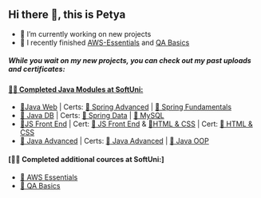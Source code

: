 ## Hi there 👋, this is Petya

- 🔭 I’m currently working on new projects
- 🌱 I recently finished [AWS-Essentials](https://softuni.bg/trainings/5059/aws-essentials-june-2025) and [QA Basics](https://softuni.bg/trainings/5019/qa-basics-june-2025)

##### While you wait on my new projects, you can check out my past uploads and certificates:

#### [👩‍🎓 Completed Java Modules at SoftUni:](https://softuni.bg/professions/java)
 - [📂Java Web](https://github.com/PetyaKancheva/Spring-Web) | Certs: [📃 Spring Advanced](https://softuni.bg/certificates/details/242003/6e135ef0) | [📃 Spring Fundamentals](https://softuni.bg/certificates/details/200341/05b2f40f)
 - [📂 Java DB](https://github.com/PetyaKancheva/Spring-Data) | Certs: [📃 Spring Data](https://softuni.bg/certificates/details/213096/910f83ac) | [📃 MySQL](https://softuni.bg/certificates/details/172205/a95d8b74)
- [📂JS Front End](https://github.com/PetyaKancheva/JS-Front-End) | Cert: [📃 JS Front End](https://softuni.bg/certificates/details/223913/e6cf011a) & [📂HTML & CSS](https://github.com/PetyaKancheva/HTML-CSS-Front-End) | Cert: [📃 HTML & CSS](https://softuni.bg/certificates/details/218483/d995beb1) 
 - [📂 Java Advanced](https://github.com/PetyaKancheva/Java-Courses) | Certs: [📃 Java Advanced](https://softuni.bg/certificates/details/161815/08bb3293) | [📃 Java OOP](https://softuni.bg/certificates/details/168959/b712d005)
 
#### [👩‍🎓 Completed additional cources at SoftUni:]
 - [📃 AWS Essentials](https://softuni.bg/certificates/details/248425/5f716e92)
 - [📃 QA Basics](https://softuni.bg/certificates/details/247080/ed70109a)
<!--

  ####### [Web Module](https://softuni.bg/trainings/3625/programming-basics-with-java-february-2022):
February-April 2022 [:file_folder: Programming Basics with Java](https://github.com/NMKrastev/SoftUni-Java/tree/main/Basics) | ***Completed*** | *[:page_facing_up: Certificate](https://softuni.bg/certificates/details/133731/533130e3)*
**PetyaKancheva/PetyaKancheva** is a ✨ _special_ ✨ repository because its `README.md` (this file) appears on your GitHub profile.

Here are some ideas to get you started:

- 🔭 I’m currently working on ...
- 🌱 I’m currently learning ...
- 👯 I’m looking to collaborate on ...
- 🤔 I’m looking for help with ...
- 💬 Ask me about ...
- 📫 How to reach me: ...
- 😄 Pronouns: ...
- ⚡ Fun fact: ...
-->
